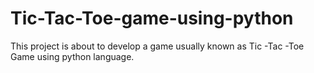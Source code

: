 # Tic-Tac-Toe-game-using-python
This project is about to develop a game usually known as Tic -Tac -Toe Game using python language.
